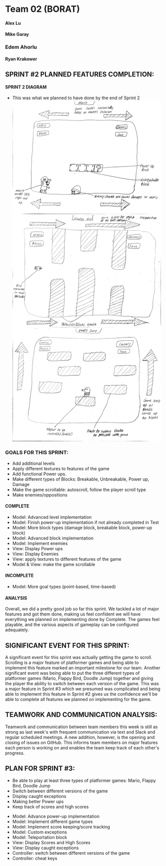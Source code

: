# Team 02 (BORAT)

#### Alex Lu
#### Mike Garay
### Edem Ahorlu
#### Ryan Krakower


## SPRINT #2 PLANNED FEATURES COMPLETION:

#### SPRINT 2 DIAGRAM
* This was what we planned to have done by the end of Sprint 2
![hello](mario.jpg)
![hello](flappy.jpg)
![hello](doodle.jpg)

### GOALS FOR THIS SPRINT:
- Add additional levels
- Apply different textures to features of the game
- Add functional Power ups.
- Make different types of Blocks: Breakable, Unbreakable, Power up, Damage
- Make the game scrollable: autoscroll, follow the player scroll type
- Make enemies/oppositions

#### COMPLETE
* Model: Advanced level implementation
* Model: Finish power-up implementation if not already completed in Test
* Model: More block types (damage block, breakable block, power-up block)
* Model: Advanced block implementation
* Model: Implement enemies
* View: Display Power ups
* View: Display Enemies
* View: apply textures to different features of the game
* Model & View: make the game scrollable

#### INCOMPLETE
* Model: More goal types (point-based, time-based)

#### ANALYSIS
Overall, we did a pretty good job so far this sprint. We tackled a lot of major features and got
them done, making us feel confident we will have everything we planned on implementing
done by Complete. The games feel playable, and the various aspects of gameplay can be configured
adequately. 

## SIGNIFICANT EVENT FOR THIS SPRINT:
A significant event for this sprint was actually getting the game to scroll. Scrolling is a major
feature of platformer games and being able to implement this feature marked an important milestone
for our team. Another significant event was being able to put the three different types of
platformer games (Mario, Flappy Bird, Doodle Jump) together and giving the player the ability to 
switch between each version of the game. This was a major feature in Sprint #3 which we presumed
was complicated and being able to implement this feature in Sprint #2 gives us the confidence
we'll be able to complete all features we planned on implementing for the game.

## TEAMWORK AND COMMUNICATION ANALYSIS:
Teamwork and communication between team members this week is still as strong as last week's with
frequent communication via text and Slack and regular scheduled meetings. A new addition, however,
is the opening and closing of issues on GitHub. This informs team members on major features each 
person is working on and enables the team keep track of each other's progress.


## PLAN FOR SPRINT #3:
- Be able to play at least three types of platformer games: Mario, Flappy Bird, Doodle Jump
- Switch between different versions of the game
- Display caught exceptions
- Making better Power ups
- Keep track of scores and high scores
* Model: Advance power-up implementation
* Model: Implement different game types
* Model: Implement score keeping/score tracking
* Model: Custom exceptions
* Model: Teleportation block
* View: Display Scores and High Scores
* View: Display caught exceptions
* Controller: switch between different versions of the game
* Controller: cheat keys
